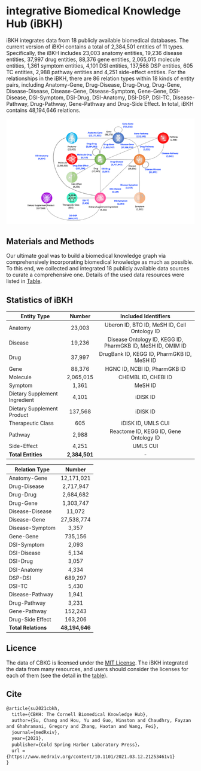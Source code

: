 # integrative Biomedical Knowledge Hub (iBKH)
iBKH integrates data from 18 publicly available biomedical databases. The current version of iBKH contains a total of 2,384,501 entities of 11 types. Specifically, the iBKH includes 23,003 anatomy entities, 19,236 disease entities, 37,997 drug entities, 88,376 gene entities, 2,065,015 molecule entities, 1,361 symptom entities, 4,101 DSI entities, 137,568 DSP entities, 605 TC entities, 2,988 pathway entities and 4,251 side-effect entities. For the relationships in the iBKH, there are 86 relation types within 18 kinds of entity pairs, including Anatomy-Gene, Drug-Disease, Drug-Drug, Drug-Gene, Disease-Disease, Disease-Gene, Disease-Symptom, Gene-Gene, DSI-Disease, DSI-Symptom, DSI-Drug, DSI-Anatomy, DSI-DSP, DSI-TC, Disease-Pathway, Drug-Pathway, Gene-Pathway and Drug-Side Effect. In total, iBKH contains 48,194,646 relations.

![Schema](KG_Schema_May_3.png)

## Materials and Methods
Our ultimate goal was to build a biomedical knowledge graph via comprehensively incorporating biomedical knowledge as much as possible. To this end, we collected and integrated 18 publicly available data sources to curate a comprehensive one. Details of the used data resources were listed in [Table](https://github.com/houyurain/CBKH/blob/main/Source%20Information/README.md).

## Statistics of iBKH
| Entity Type    | Number    | Included Identifiers |
| ---------------|:---------:|:--------------------:|
| Anatomy        | 23,003    | Uberon ID, BTO ID, MeSH ID, Cell Ontology ID |
| Disease        | 19,236    | Disease Ontology ID, KEGG ID, PharmGKB ID, MeSH ID, OMIM ID |
| Drug           | 37,997    | DrugBank ID, KEGG ID, PharmGKB ID, MeSH ID |
| Gene           | 88,376    | HGNC ID, NCBI ID, PharmGKB ID |
| Molecule       | 2,065,015 | CHEMBL ID, CHEBI ID |
| Symptom        | 1,361       | MeSH ID |
| Dietary Supplement Ingredient |	4,101	| iDISK ID |
| Dietary Supplement Product |	137,568 |	iDISK ID |
| Therapeutic Class |	605 |	iDISK ID, UMLS CUI |
| Pathway | 2,988 | Reactome ID, KEGG ID, Gene Ontology ID |
| Side-Effect | 4,251 | UMLS CUI |
| **Total Entities** | **2,384,501** | - |

| Relation Type   |	Number     |
| ----------------|:----------:|
| Anatomy-Gene	  | 12,171,021 |
| Drug-Disease	  | 2,717,947  |
| Drug-Drug	      | 2,684,682  |
| Drug-Gene	      | 1,303,747  |
| Disease-Disease	| 11,072     |
| Disease-Gene	  | 27,538,774 |
| Disease-Symptom	| 3,357      |
| Gene-Gene	      | 735,156  |
| DSI-Symptom     |	2,093      |
| DSI-Disease	    | 5,134      |
| DSI-Drug        | 3,057      |
| DSI-Anatomy     |	4,334      |
| DSP-DSI         |	689,297    |
| DSI-TC          |	5,430      |
| Disease-Pathway | 1,941      |
| Drug-Pathway    | 3,231      |
| Gene-Pathway    | 152,243    |
| Drug-Side Effect| 163,206    |
| **Total Relations** | **48,194,646** |

## Licence
The data of CBKG is licensed under the [MIT License](https://github.com/houyurain/CBKH/blob/main/LICENSE). The iBKH integrated the data from many resources, and users should consider the licenses for each of them (see the detail in the [table](https://github.com/houyurain/CBKH/blob/main/Source%20Information/README.md)). 

## Cite
```
@article{su2021cbkh,
  title={CBKH: The Cornell Biomedical Knowledge Hub},
  author={Su, Chang and Hou, Yu and Guo, Winston and Chaudhry, Fayzan and Ghahramani, Gregory and Zhang, Haotan and Wang, Fei},
  journal={medRxiv},
  year={2021},
  publisher={Cold Spring Harbor Laboratory Press}，
  url = {https://www.medrxiv.org/content/10.1101/2021.03.12.21253461v1}
}
```

